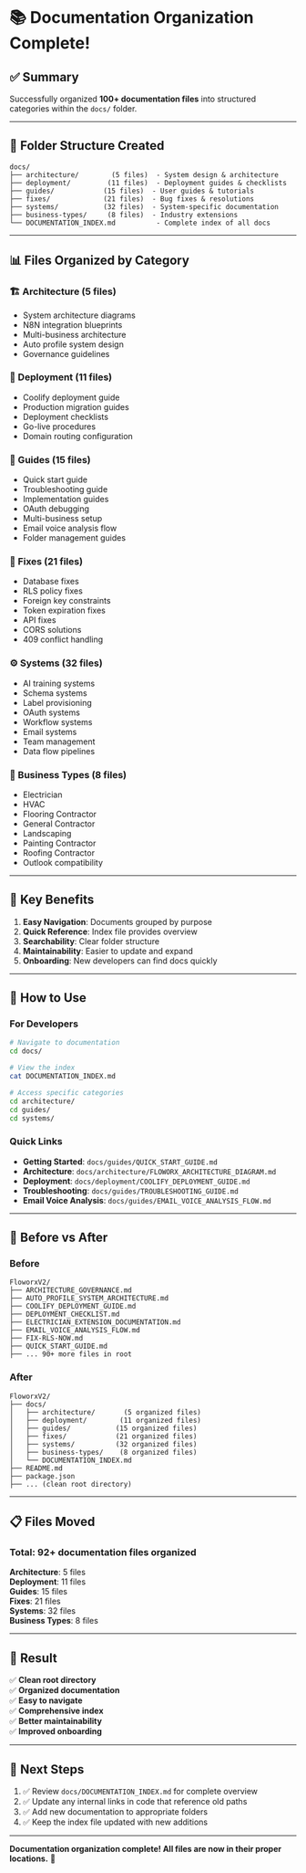 # 📚 Documentation Organization Complete!

## ✅ Summary

Successfully organized **100+ documentation files** into structured categories within the `docs/` folder.

---

## 📁 Folder Structure Created

```
docs/
├── architecture/        (5 files)  - System design & architecture
├── deployment/         (11 files)  - Deployment guides & checklists
├── guides/            (15 files)  - User guides & tutorials
├── fixes/             (21 files)  - Bug fixes & resolutions
├── systems/           (32 files)  - System-specific documentation
├── business-types/     (8 files)  - Industry extensions
└── DOCUMENTATION_INDEX.md          - Complete index of all docs
```

---

## 📊 Files Organized by Category

### 🏗️ Architecture (5 files)
- System architecture diagrams
- N8N integration blueprints
- Multi-business architecture
- Auto profile system design
- Governance guidelines

### 🚀 Deployment (11 files)
- Coolify deployment guide
- Production migration guides
- Deployment checklists
- Go-live procedures
- Domain routing configuration

### 📖 Guides (15 files)
- Quick start guide
- Troubleshooting guide
- Implementation guides
- OAuth debugging
- Multi-business setup
- Email voice analysis flow
- Folder management guides

### 🔧 Fixes (21 files)
- Database fixes
- RLS policy fixes
- Foreign key constraints
- Token expiration fixes
- API fixes
- CORS solutions
- 409 conflict handling

### ⚙️ Systems (32 files)
- AI training systems
- Schema systems
- Label provisioning
- OAuth systems
- Workflow systems
- Email systems
- Team management
- Data flow pipelines

### 🏢 Business Types (8 files)
- Electrician
- HVAC
- Flooring Contractor
- General Contractor
- Landscaping
- Painting Contractor
- Roofing Contractor
- Outlook compatibility

---

## 🎯 Key Benefits

1. **Easy Navigation**: Documents grouped by purpose
2. **Quick Reference**: Index file provides overview
3. **Searchability**: Clear folder structure
4. **Maintainability**: Easier to update and expand
5. **Onboarding**: New developers can find docs quickly

---

## 📖 How to Use

### For Developers
```bash
# Navigate to documentation
cd docs/

# View the index
cat DOCUMENTATION_INDEX.md

# Access specific categories
cd architecture/
cd guides/
cd systems/
```

### Quick Links
- **Getting Started**: `docs/guides/QUICK_START_GUIDE.md`
- **Architecture**: `docs/architecture/FLOWORX_ARCHITECTURE_DIAGRAM.md`
- **Deployment**: `docs/deployment/COOLIFY_DEPLOYMENT_GUIDE.md`
- **Troubleshooting**: `docs/guides/TROUBLESHOOTING_GUIDE.md`
- **Email Voice Analysis**: `docs/guides/EMAIL_VOICE_ANALYSIS_FLOW.md`

---

## 🔄 Before vs After

### Before
```
FloworxV2/
├── ARCHITECTURE_GOVERNANCE.md
├── AUTO_PROFILE_SYSTEM_ARCHITECTURE.md
├── COOLIFY_DEPLOYMENT_GUIDE.md
├── DEPLOYMENT_CHECKLIST.md
├── ELECTRICIAN_EXTENSION_DOCUMENTATION.md
├── EMAIL_VOICE_ANALYSIS_FLOW.md
├── FIX-RLS-NOW.md
├── QUICK_START_GUIDE.md
├── ... 90+ more files in root
```

### After
```
FloworxV2/
├── docs/
│   ├── architecture/       (5 organized files)
│   ├── deployment/        (11 organized files)
│   ├── guides/           (15 organized files)
│   ├── fixes/            (21 organized files)
│   ├── systems/          (32 organized files)
│   ├── business-types/    (8 organized files)
│   └── DOCUMENTATION_INDEX.md
├── README.md
├── package.json
├── ... (clean root directory)
```

---

## 📋 Files Moved

### Total: 92+ documentation files organized

**Architecture**: 5 files  
**Deployment**: 11 files  
**Guides**: 15 files  
**Fixes**: 21 files  
**Systems**: 32 files  
**Business Types**: 8 files

---

## 🎉 Result

✅ **Clean root directory**  
✅ **Organized documentation**  
✅ **Easy to navigate**  
✅ **Comprehensive index**  
✅ **Better maintainability**  
✅ **Improved onboarding**

---

## 📝 Next Steps

1. ✅ Review `docs/DOCUMENTATION_INDEX.md` for complete overview
2. ✅ Update any internal links in code that reference old paths
3. ✅ Add new documentation to appropriate folders
4. ✅ Keep the index file updated with new additions

---

**Documentation organization complete! All files are now in their proper locations.** 🚀
